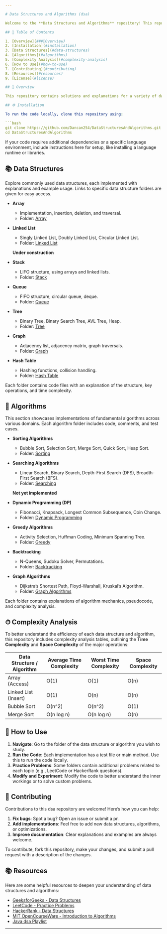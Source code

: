 ```yaml
---

# Data Structures and Algorithms (dsa)

Welcome to the **Data Structures and Algorithms** repository! This repo is a collection of various dsa implementations, covering essential concepts, techniques, and problem-solving approaches commonly asked in technical interviews and coding competitions.

## 📑 Table of Contents

1. [Overview](###🧩Overview)
2. [Installation](#installation)
3. [Data Structures](#data-structures)
4. [Algorithms](#algorithms)
5. [Complexity Analysis](#complexity-analysis)
6. [How to Use](#how-to-use)
7. [Contributing](#contributing)
8. [Resources](#resources)
9. [License](#license)

## 🧩 Overview

This repository contains solutions and explanations for a variety of data structures and algorithms implemented in [your language(s)]. The goal is to provide clear, well-documented examples that can serve as a study guide, a coding reference, or a preparation resource for technical interviews.

## ⚙️ Installation

To run the code locally, clone this repository using:

```bash
git clone https://github.com/Dancan254/DataStructuresAndAlgorithms.git
cd DataStructuresAndAlgorithms
```

If your code requires additional dependencies or a specific language environment, include instructions here for setup, like installing a language runtime or libraries.

## 📚 Data Structures

Explore commonly used data structures, each implemented with explanations and example usage. Links to specific data structure folders are given for easy access.

- **Array**
  - Implementation, insertion, deletion, and traversal.
  - Folder: [Array](./Array)
- **Linked List**
  - Singly Linked List, Doubly Linked List, Circular Linked List.
  - Folder: [Linked List](./LinkedList)
 
  **Under construction**
- **Stack**
  - LIFO structure, using arrays and linked lists.
  - Folder: [Stack](./Stack)
- **Queue**
  - FIFO structure, circular queue, deque.
  - Folder: [Queue](./Queue)
- **Tree**
  - Binary Tree, Binary Search Tree, AVL Tree, Heap.
  - Folder: [Tree](./Tree)
- **Graph**
  - Adjacency list, adjacency matrix, graph traversals.
  - Folder: [Graph](./Graph)
- **Hash Table**
  - Hashing functions, collision handling.
  - Folder: [Hash Table](./HashTable)
  
Each folder contains code files with an explanation of the structure, key operations, and time complexity.

## 🔄 Algorithms

This section showcases implementations of fundamental algorithms across various domains. Each algorithm folder includes code, comments, and test cases.

- **Sorting Algorithms**
  - Bubble Sort, Selection Sort, Merge Sort, Quick Sort, Heap Sort.
  - Folder: [Sorting](./Sorting)
- **Searching Algorithms**
  - Linear Search, Binary Search, Depth-First Search (DFS), Breadth-First Search (BFS).
  - Folder: [Searching](./Searching)
 
  **Not yet implemented**
- **Dynamic Programming (DP)**
  - Fibonacci, Knapsack, Longest Common Subsequence, Coin Change.
  - Folder: [Dynamic Programming](./DynamicProgramming)
- **Greedy Algorithms**
  - Activity Selection, Huffman Coding, Minimum Spanning Tree.
  - Folder: [Greedy](./Greedy)
- **Backtracking**
  - N-Queens, Sudoku Solver, Permutations.
  - Folder: [Backtracking](./Backtracking)
- **Graph Algorithms**
  - Dijkstra’s Shortest Path, Floyd-Warshall, Kruskal’s Algorithm.
  - Folder: [Graph Algorithms](./GraphAlgorithms)

Each folder contains explanations of algorithm mechanics, pseudocode, and complexity analysis.

## ⏱ Complexity Analysis

To better understand the efficiency of each data structure and algorithm, this repository includes complexity analysis tables, outlining the **Time Complexity** and **Space Complexity** of the major operations:

| Data Structure / Algorithm | Average Time Complexity | Worst Time Complexity | Space Complexity |
|----------------------------|-------------------------|-----------------------|------------------|
| Array (Access)             | O(1)                   | O(1)                  | O(n)             |
| Linked List (Insert)       | O(1)                   | O(n)                  | O(n)             |
| Bubble Sort                | O(n^2)                 | O(n^2)                | O(1)             |
| Merge Sort                 | O(n log n)             | O(n log n)            | O(n)             |


## 📝 How to Use

1. **Navigate**: Go to the folder of the data structure or algorithm you wish to study.
2. **Run the Code**: Each implementation has a test file or main method. Use this to run the code locally.
3. **Practice Problems**: Some folders contain additional problems related to each topic (e.g., LeetCode or HackerRank questions).
4. **Modify and Experiment**: Modify the code to better understand the inner workings or to solve custom problems.

## 🤝 Contributing

Contributions to this dsa repository are welcome! Here’s how you can help:

1. **Fix bugs**: Spot a bug? Open an issue or submit a pr.
2. **Add implementations**: Feel free to add new data structures, algorithms, or optimizations.
3. **Improve documentation**: Clear explanations and examples are always welcome.

To contribute, fork this repository, make your changes, and submit a pull request with a description of the changes.

## 📚 Resources

Here are some helpful resources to deepen your understanding of data structures and algorithms:

- [GeeksforGeeks - Data Structures](https://www.geeksforgeeks.org/data-structures/)
- [LeetCode - Practice Problems](https://leetcode.com/)
- [HackerRank - Data Structures](https://www.hackerrank.com/domains/tutorials/10-days-of-js)
- [MIT OpenCourseWare - Introduction to Algorithms](https://ocw.mit.edu/courses/electrical-engineering-and-computer-science/6-006-introduction-to-algorithms-fall-2011/)
- [Java dsa Playlist](https://www.youtube.com/playlist?list=PL9gnSGHSqcnr_DxHsP7AW9ftq0AtAyYqJ)


---
```

